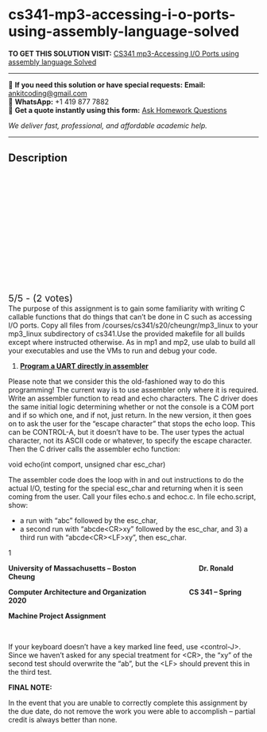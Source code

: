 # cs341-mp3-accessing-i-o-ports-using-assembly-language-solved
**TO GET THIS SOLUTION VISIT:** [CS341 mp3-Accessing I/O Ports using assembly language Solved](https://www.ankitcodinghub.com/product/cs341-mp3-accessing-i-o-ports-using-assembly-language-solved/)


---

📩 **If you need this solution or have special requests:** **Email:** ankitcoding@gmail.com  
📱 **WhatsApp:** +1 419 877 7882  
📄 **Get a quote instantly using this form:** [Ask Homework Questions](https://www.ankitcodinghub.com/services/ask-homework-questions/)

*We deliver fast, professional, and affordable academic help.*

---

<h2>Description</h2>



<div class="kk-star-ratings kksr-auto kksr-align-center kksr-valign-top" data-payload="{&quot;align&quot;:&quot;center&quot;,&quot;id&quot;:&quot;68066&quot;,&quot;slug&quot;:&quot;default&quot;,&quot;valign&quot;:&quot;top&quot;,&quot;ignore&quot;:&quot;&quot;,&quot;reference&quot;:&quot;auto&quot;,&quot;class&quot;:&quot;&quot;,&quot;count&quot;:&quot;2&quot;,&quot;legendonly&quot;:&quot;&quot;,&quot;readonly&quot;:&quot;&quot;,&quot;score&quot;:&quot;5&quot;,&quot;starsonly&quot;:&quot;&quot;,&quot;best&quot;:&quot;5&quot;,&quot;gap&quot;:&quot;4&quot;,&quot;greet&quot;:&quot;Rate this product&quot;,&quot;legend&quot;:&quot;5\/5 - (2 votes)&quot;,&quot;size&quot;:&quot;24&quot;,&quot;title&quot;:&quot;CS341 mp3-Accessing I\/O Ports using assembly language&nbsp;Solved&quot;,&quot;width&quot;:&quot;138&quot;,&quot;_legend&quot;:&quot;{score}\/{best} - ({count} {votes})&quot;,&quot;font_factor&quot;:&quot;1.25&quot;}">

<div class="kksr-stars">

<div class="kksr-stars-inactive">
            <div class="kksr-star" data-star="1" style="padding-right: 4px">


<div class="kksr-icon" style="width: 24px; height: 24px;"></div>
        </div>
            <div class="kksr-star" data-star="2" style="padding-right: 4px">


<div class="kksr-icon" style="width: 24px; height: 24px;"></div>
        </div>
            <div class="kksr-star" data-star="3" style="padding-right: 4px">


<div class="kksr-icon" style="width: 24px; height: 24px;"></div>
        </div>
            <div class="kksr-star" data-star="4" style="padding-right: 4px">


<div class="kksr-icon" style="width: 24px; height: 24px;"></div>
        </div>
            <div class="kksr-star" data-star="5" style="padding-right: 4px">


<div class="kksr-icon" style="width: 24px; height: 24px;"></div>
        </div>
    </div>

<div class="kksr-stars-active" style="width: 138px;">
            <div class="kksr-star" style="padding-right: 4px">


<div class="kksr-icon" style="width: 24px; height: 24px;"></div>
        </div>
            <div class="kksr-star" style="padding-right: 4px">


<div class="kksr-icon" style="width: 24px; height: 24px;"></div>
        </div>
            <div class="kksr-star" style="padding-right: 4px">


<div class="kksr-icon" style="width: 24px; height: 24px;"></div>
        </div>
            <div class="kksr-star" style="padding-right: 4px">


<div class="kksr-icon" style="width: 24px; height: 24px;"></div>
        </div>
            <div class="kksr-star" style="padding-right: 4px">


<div class="kksr-icon" style="width: 24px; height: 24px;"></div>
        </div>
    </div>
</div>


<div class="kksr-legend" style="font-size: 19.2px;">
            5/5 - (2 votes)    </div>
    </div>
The purpose of this assignment is to gain some familiarity with writing C callable functions that do things that can’t be done in C such as accessing I/O ports. Copy all files from /courses/cs341/s20/cheungr/mp3_linux to your mp3_linux subdirectory of cs341.Use the provided makefile for all builds except where instructed otherwise. As in mp1 and mp2, use ulab to build all your executables and use the VMs to run and debug your code.

<ol>
<li><strong><u>Program a UART directly in assembler</u> </strong></li>
</ol>
Please note that we consider this the old-fashioned way to do this programming! The current way is to use assembler only where it is required. Write an assembler function to read and echo characters. The C driver does the same initial logic determining whether or not the console is a COM port and if so which one, and if not, just return. In the new version, it then goes on to ask the user for the “escape character” that stops the echo loop. This can be CONTROL-A, but it doesn’t have to be. The user types the actual character, not its ASCII code or whatever, to specify the escape character. Then the C driver calls the assembler echo function:

void echo(int comport, unsigned char esc_char)

The assembler code does the loop with in and out instructions to do the actual I/O, testing for the special esc_char and returning when it is seen coming from the user. Call your files echo.s and echoc.c. In file echo.script, show:

<ul>
<li>a run with “abc” followed by the esc_char,</li>
<li>a second run with “abcde&lt;CR&gt;xy” followed by the esc_char, and 3) a third run with “abcde&lt;CR&gt;&lt;LF&gt;xy”, then esc_char.</li>
</ul>
1

<strong>University of Massachusetts – Boston &nbsp;&nbsp;&nbsp;&nbsp;&nbsp;&nbsp;&nbsp; &nbsp;&nbsp;&nbsp;&nbsp;&nbsp;&nbsp;&nbsp;&nbsp;&nbsp; &nbsp;&nbsp;&nbsp;&nbsp;&nbsp;&nbsp;&nbsp;&nbsp;&nbsp; &nbsp;&nbsp;&nbsp;&nbsp;&nbsp;&nbsp;&nbsp;&nbsp; Dr. Ronald Cheung </strong>

<strong>Computer Architecture and Organization&nbsp; &nbsp;&nbsp;&nbsp;&nbsp;&nbsp;&nbsp;&nbsp; &nbsp;&nbsp;&nbsp;&nbsp;&nbsp;&nbsp;&nbsp;&nbsp; &nbsp;&nbsp;&nbsp;&nbsp;&nbsp;&nbsp;&nbsp;CS 341 – Spring 2020 </strong>

<strong>Machine Project Assignment </strong>

&nbsp;

If your keyboard doesn’t have a key marked line feed, use &lt;control-J&gt;. Since we haven’t asked for any special treatment for &lt;CR&gt;, the “xy” of the second test should overwrite the “ab”, but the &lt;LF&gt; should prevent this in the third test.

<strong>FINAL NOTE: </strong>

In the event that you are unable to correctly complete this assignment by the due date, do not remove the work you were able to accomplish – partial credit is always better than none.

&nbsp;

